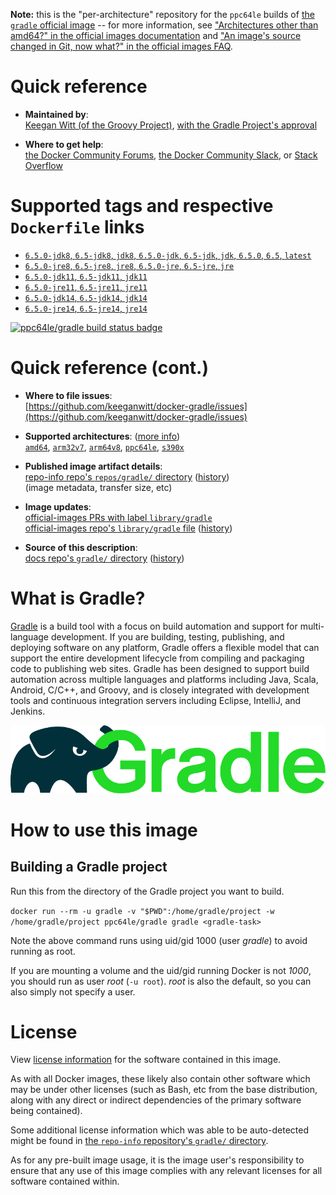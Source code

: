 <!--

********************************************************************************

WARNING:

    DO NOT EDIT "gradle/README.md"

    IT IS AUTO-GENERATED

    (from the other files in "gradle/" combined with a set of templates)

********************************************************************************

-->

**Note:** this is the "per-architecture" repository for the `ppc64le` builds of [the `gradle` official image](https://hub.docker.com/_/gradle) -- for more information, see ["Architectures other than amd64?" in the official images documentation](https://github.com/docker-library/official-images#architectures-other-than-amd64) and ["An image's source changed in Git, now what?" in the official images FAQ](https://github.com/docker-library/faq#an-images-source-changed-in-git-now-what).

# Quick reference

-	**Maintained by**:  
	[Keegan Witt (of the Groovy Project)](https://github.com/keeganwitt/docker-gradle), [with the Gradle Project's approval](https://discuss.gradle.org/t/official-docker-images/21159/8)

-	**Where to get help**:  
	[the Docker Community Forums](https://forums.docker.com/), [the Docker Community Slack](https://dockr.ly/slack), or [Stack Overflow](https://stackoverflow.com/search?tab=newest&q=docker)

# Supported tags and respective `Dockerfile` links

-	[`6.5.0-jdk8`, `6.5-jdk8`, `jdk8`, `6.5.0-jdk`, `6.5-jdk`, `jdk`, `6.5.0`, `6.5`, `latest`](https://github.com/keeganwitt/docker-gradle/blob/ebb61f59983a44ce6c3c5283103b2b31eae8c361/jdk8/Dockerfile)
-	[`6.5.0-jre8`, `6.5-jre8`, `jre8`, `6.5.0-jre`, `6.5-jre`, `jre`](https://github.com/keeganwitt/docker-gradle/blob/ebb61f59983a44ce6c3c5283103b2b31eae8c361/jre8/Dockerfile)
-	[`6.5.0-jdk11`, `6.5-jdk11`, `jdk11`](https://github.com/keeganwitt/docker-gradle/blob/ebb61f59983a44ce6c3c5283103b2b31eae8c361/jdk11/Dockerfile)
-	[`6.5.0-jre11`, `6.5-jre11`, `jre11`](https://github.com/keeganwitt/docker-gradle/blob/ebb61f59983a44ce6c3c5283103b2b31eae8c361/jre11/Dockerfile)
-	[`6.5.0-jdk14`, `6.5-jdk14`, `jdk14`](https://github.com/keeganwitt/docker-gradle/blob/ebb61f59983a44ce6c3c5283103b2b31eae8c361/jdk14/Dockerfile)
-	[`6.5.0-jre14`, `6.5-jre14`, `jre14`](https://github.com/keeganwitt/docker-gradle/blob/ebb61f59983a44ce6c3c5283103b2b31eae8c361/jre14/Dockerfile)

[![ppc64le/gradle build status badge](https://img.shields.io/jenkins/s/https/doi-janky.infosiftr.net/job/multiarch/job/ppc64le/job/gradle.svg?label=ppc64le/gradle%20%20build%20job)](https://doi-janky.infosiftr.net/job/multiarch/job/ppc64le/job/gradle/)

# Quick reference (cont.)

-	**Where to file issues**:  
	[https://github.com/keeganwitt/docker-gradle/issues](https://github.com/keeganwitt/docker-gradle/issues)

-	**Supported architectures**: ([more info](https://github.com/docker-library/official-images#architectures-other-than-amd64))  
	[`amd64`](https://hub.docker.com/r/amd64/gradle/), [`arm32v7`](https://hub.docker.com/r/arm32v7/gradle/), [`arm64v8`](https://hub.docker.com/r/arm64v8/gradle/), [`ppc64le`](https://hub.docker.com/r/ppc64le/gradle/), [`s390x`](https://hub.docker.com/r/s390x/gradle/)

-	**Published image artifact details**:  
	[repo-info repo's `repos/gradle/` directory](https://github.com/docker-library/repo-info/blob/master/repos/gradle) ([history](https://github.com/docker-library/repo-info/commits/master/repos/gradle))  
	(image metadata, transfer size, etc)

-	**Image updates**:  
	[official-images PRs with label `library/gradle`](https://github.com/docker-library/official-images/pulls?q=label%3Alibrary%2Fgradle)  
	[official-images repo's `library/gradle` file](https://github.com/docker-library/official-images/blob/master/library/gradle) ([history](https://github.com/docker-library/official-images/commits/master/library/gradle))

-	**Source of this description**:  
	[docs repo's `gradle/` directory](https://github.com/docker-library/docs/tree/master/gradle) ([history](https://github.com/docker-library/docs/commits/master/gradle))

# What is Gradle?

[Gradle](https://gradle.org/) is a build tool with a focus on build automation and support for multi-language development. If you are building, testing, publishing, and deploying software on any platform, Gradle offers a flexible model that can support the entire development lifecycle from compiling and packaging code to publishing web sites. Gradle has been designed to support build automation across multiple languages and platforms including Java, Scala, Android, C/C++, and Groovy, and is closely integrated with development tools and continuous integration servers including Eclipse, IntelliJ, and Jenkins.

![logo](https://raw.githubusercontent.com/docker-library/docs/c3d3ca6beed000f9ba6eabc98f3399158f520256/gradle/logo.png)

# How to use this image

## Building a Gradle project

Run this from the directory of the Gradle project you want to build.

`docker run --rm -u gradle -v "$PWD":/home/gradle/project -w /home/gradle/project ppc64le/gradle gradle <gradle-task>`

Note the above command runs using uid/gid 1000 (user *gradle*) to avoid running as root.

If you are mounting a volume and the uid/gid running Docker is not *1000*, you should run as user *root* (`-u root`). *root* is also the default, so you can also simply not specify a user.

# License

View [license information](https://gradle.org/license/) for the software contained in this image.

As with all Docker images, these likely also contain other software which may be under other licenses (such as Bash, etc from the base distribution, along with any direct or indirect dependencies of the primary software being contained).

Some additional license information which was able to be auto-detected might be found in [the `repo-info` repository's `gradle/` directory](https://github.com/docker-library/repo-info/tree/master/repos/gradle).

As for any pre-built image usage, it is the image user's responsibility to ensure that any use of this image complies with any relevant licenses for all software contained within.
